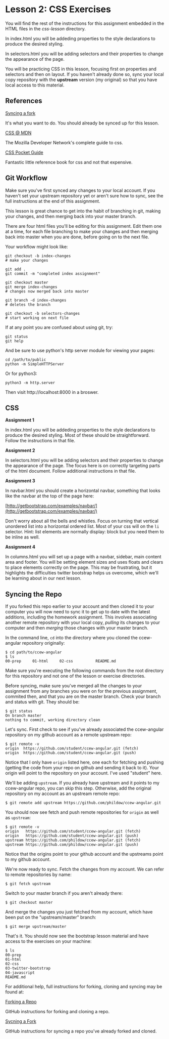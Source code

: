 Lesson 2: CSS Exercises
====

You will find the rest of the instructions for this assignment embedded in the HTML files in the *css-lesson* directory. 

In index.html you will be addeding properties to the style declarations to produce the desired styling. 

In selectors.html you will be adding selectors and their properties to change the appearance of the page.

You will be practicing CSS in this lesson, focusing first on properties and selectors and then on layout. If you haven't already done so, sync your local copy repository with the **upstream** version (my original) so that you have local access to this material.

## References

[Syncing a fork](https://help.github.com/articles/syncing-a-fork/)

It's what you want to do. You should already be synced up for this lesson.

[CSS @ MDN](https://developer.mozilla.org/en-US/docs/Web/CSS)

The Mozilla Developer Network's complete guide to css.

[CSS Pocket Guide](http://www.amazon.com/CSS-Pocket-Guide-Peachpit/dp/0321732278)

Fantastic little reference book for css and not that expensive.

## Git Workflow

Make sure you've first synced any changes to your local account. If you haven't set your upstream repository yet or aren't sure how to sync, see the full instructions at the end of this assignment.

This lesson is great chance to get into the habit of branching in git, making your changes, and then merging back into your master branch.

There are four html files you'll be editing for this assignment. Edit them one at a time, for each file branching to make your changes and then merging back into master when you are done, before going on to the next file.

Your workflow might look like:

```
git checkout -b index-changes
# make your changes
	
git add .
git commit -m "completed index assignment"
	
git checkout master
git merge index-changes
# changes now merged back into master
	
git branch -d index-changes 
# deletes the branch

git checkout -b selectors-changes
# start working on next file
```

If at any point you are confused about using git, try:

```
git status
git help
```

And be sure to use python's http server module for viewing your pages:

```
cd /path/to/public
python -m SimpleHTTPServer
```

Or for python3:

```
python3 -m http.server
```

Then visit http://localhost:8000 in a broswer.

## CSS

**Assignment 1** 

In index.html you will be addeding properties to the style declarations to produce the desired styling. Most of these should be straightforward. Follow the instructions in that file.

**Assignment 2**

In selectors.html you will be adding selectors and their properties to change the appearance of the page. The focus here is on correctly targeting parts of the html document. Follow additional instructions in that file.

**Assignment 3**

In navbar.html you should create a horizontal navbar, something that looks like the navbar at the top of the page here:

[http://getbootstrap.com/examples/navbar/](http://getbootstrap.com/examples/navbar/)

Don't worry about all the bells and whistles. Focus on turning that vertical unordered list into a horizontal ordered list. Most of your css will on the `li` selector. Hint: list elements are normally display: block but you need them to be inline as well. 

**Assignment 4**

In columns.html you will set up a page with a navbar, sidebar, main content area and footer. You will be setting element sizes and uses floats and clears to place elements correctly on the page. This may be frustrating, but it highlights the difficulties twitter bootstrap helps us overcome, which we'll be learning about in our next lesson.

## Syncing the Repo

If you forked this repo earlier to your account and then cloned it to your computer you will now need to sync it to get up to date with the latest additions, including the homework assignment. This involves associating another remote repository with your local copy, *pulling* its changes to your computer and then *merging* those changes with your master branch.

In the command line, `cd` into the directory where you cloned the ccew-angular repository originally:

```
$ cd path/to/ccew-angular
$ ls
00-prep		01-html		02-css			README.md
```

Make sure you're executing the following commands from the root directory for this repository and not one of the lesson or exercise directories.

Before syncing, make sure you've merged all the changes to your assignment from any branches you were on for the previous assignment, commited then, and that you are on the master branch. Check your branch and status with git. They should be:

```
$ git status
On branch master
nothing to commit, working directory clean
```

Let's sync. First check to see if you've already associated the ccew-angular repository on my github account as a remote upstream repo:

```
$ git remote -v
origin	https://github.com/student/ccew-angular.git (fetch)
origin	https://github.com/student/ccew-angular.git (push)
```

Notice that I only have `origin` listed here, one each for fetching and pushing (getting the code from your repo on github and sending it back to it). Your origin will point to the repository on your account. I've used "student" here.

We'll be adding `upstream`. If you already have upstream and it points to my ccew-angular repo, you can skip this step. Otherwise, add the original repository on my account as an upstream remote repo:

```
$ git remote add upstream https://github.com/phildow/ccew-angular.git
```

You should now see fetch and push remote repositories for `origin` as well as `upstream`:

```
$ git remote -v
origin   https://github.com/student/ccew-angular.git (fetch)
origin   https://github.com/student/ccew-angular.git (push)
upstream https://github.com/phildow/ccew-angular.git (fetch)
upstream https://github.com/phildow/ccew-angular.git (push)
```

Notice that the origins point to your github account and the upstreams point to my github account.

We're now ready to sync. Fetch the changes from my account. We can refer to remote repositories by name:

```
$ git fetch upstream
```

Switch to your master branch if you aren't already there:

```
$ git checkout master
```

And merge the changes you just fetched from my account, which have been put on the "upstream/master" branch:

```
$ git merge upstream/master
```

That's it. You should now see the bootstrap lesson material and have access to the exercises on your machine:

```
$ ls
00-prep
01-html
02-css	
03-twitter-bootstrap
04-javascript
README.md
```

For additional help, full instructions for forking, cloning and syncing may be found at:

[Forking a Repo](https://github.com/phildow/ccew-angular/blob/master/01-html/01-exercises/01-exercises.md)

GitHub instructions for forking and cloning a repo.

[Sycning a Fork](https://help.github.com/articles/syncing-a-fork/) 

GitHub instructions for syncing a repo you've already forked and cloned.